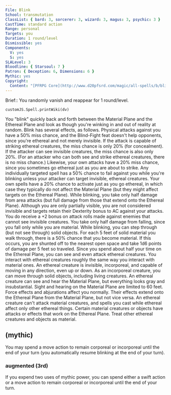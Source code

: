```yaml
---
File: Blink
School: transmutation
ClassList: { bard: 3, sorcerer: 3, wizard: 3, magus: 3, psychic: 3 }
CastTime: standard action
Range: personal
Targets: you
Duration: 1 round/level
Dismissible: yes
Components:
  V: yes
  S: yes
SLALevel: 3
Bloodline: { Starsoul: 7 }
Patron: { Deception: 6, Dimensions: 6 }
Mythic: yes
Copyright:
  Content: "[PFRPG Core](http://www.d20pfsrd.com/magic/all-spells/b/blink)"
---
```

Brief:: You randomly vanish and reappear for 1 round/level.

```dataviewjs
customJS.Spell.printWiki(dv)
```

You "blink" quickly back and forth between the Material Plane and the Ethereal Plane and look as though you're winking in and out of reality at random. Blink has several effects, as follows.  Physical attacks against you have a 50% miss chance, and the Blind-Fight feat doesn't help opponents, since you're ethereal and not merely invisible. If the attack is capable of striking ethereal creatures, the miss chance is only 20% (for concealment).  If the attacker can see invisible creatures, the miss chance is also only 20%. (For an attacker who can both see and strike ethereal creatures, there is no miss chance.) Likewise, your own attacks have a 20% miss chance, since you sometimes go ethereal just as you are about to strike.  Any individually targeted spell has a 50% chance to fail against you while you're blinking unless your attacker can target invisible, ethereal creatures. Your own spells have a 20% chance to activate just as you go ethereal, in which case they typically do not affect the Material Plane (but they might affect targets on the Ethereal Plane).  While blinking, you take only half damage from area attacks (but full damage from those that extend onto the Ethereal Plane).  Although you are only partially visible, you are not considered invisible and targets retain their Dexterity bonus to AC against your attacks. You do receive a +2 bonus on attack rolls made against enemies that cannot see invisible creatures.  You take only half damage from falling, since you fall only while you are material.  While blinking, you can step through (but not see through) solid objects. For each 5 feet of solid material you walk through, there is a 50% chance that you become material. If this occurs, you are shunted off to the nearest open space and take 1d6 points of damage per 5 feet so traveled.  Since you spend about half your time on the Ethereal Plane, you can see and even attack ethereal creatures. You interact with ethereal creatures roughly the same way you interact with material ones.  An ethereal creature is invisible, incorporeal, and capable of moving in any direction, even up or down. As an incorporeal creature, you can move through solid objects, including living creatures.  An ethereal creature can see and hear the Material Plane, but everything looks gray and insubstantial. Sight and hearing on the Material Plane are limited to 60 feet.  Force effects and abjurations affect you normally. Their effects extend onto the Ethereal Plane from the Material Plane, but not vice versa. An ethereal creature can't attack material creatures, and spells you cast while ethereal affect only other ethereal things.  Certain material creatures or objects have attacks or effects that work on the Ethereal Plane. Treat other ethereal creatures and objects as material.


## (mythic)

You may spend a move action to remain corporeal or incorporeal until the end of your turn (you automatically resume blinking at the end of your turn).


### augmented (3rd)

If you expend two uses of mythic power, you can spend either a swift action or a move action to remain corporeal or incorporeal until the end of your turn.
